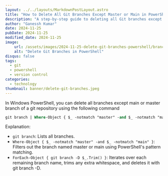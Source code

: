 ```yaml
---
layout: ../../layouts/MarkdownPostLayout.astro
title: "How to Delete All Git Branches Except Master or Main in PowerShell"
description: "A step-by-step guide to deleting all Git branches except master or main using PowerShell commands."
author: "Ganessh Kumar"
date: 2024-11-25
pubDate: 2024-11-25
modified_date: 2024-11-25
image:
    url: /assets/images/2024-11-25-delete-git-branches-powershell/branch-deletion.png
    alt: "Delete Git Branches in PowerShell"
disqus: false
tags:
  - git
  - powershell
  - version control
categories:
  - technology
thumbnail: banner/delete-git-branches.jpeg
---
```


In Windows PowerShell, you can delete all branches except main or master branch of a git repository using the following command

```ps
git branch | Where-Object { $_ -notmatch "master" -and $_ -notmatch "main" } | ForEach-Object { git branch -D $_.Trim() }
```

Explanation:
- `git branch`: Lists all branches.
- `Where-Object { $_ -notmatch "master" -and $_ -notmatch "main" }`: Filters out the branch named master or main using PowerShell's pattern matching.
- `ForEach-Object { git branch -D $_.Trim() }`: Iterates over each remaining branch name, trims any extra whitespace, and deletes it with git branch -D.
